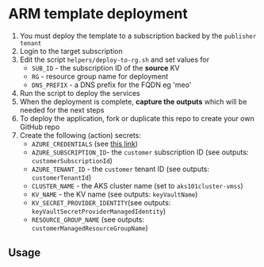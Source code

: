 # ARM template deployment

1. You must deploy the template to a subscription backed by the `publisher tenant`
1. Login to the target subscription
1. Edit the script `helpers/deploy-to-rg.sh` and set values for
    * `SUB_ID` - the subscription ID of the **source** KV
    * `RG` - resource group name for deployment
    * `DNS_PREFIX` - a DNS prefix for the FQDN eg 'meo'
1. Run the script to deploy the services
1. When the deployment is complete, **capture the outputs** which will be needed for the next steps
1. To deploy the application, fork or duplicate this repo to create your own GitHub repo
1. Create the following (action) secrets:
    * `AZURE_CREDENTIALS` (see [this link](https://github.com/marketplace/actions/azure-login#configure-a-service-principal-with-a-secret))
    * `AZURE_SUBSCRIPTION_ID`- the `customer` subscription ID (see outputs: `customerSubscriptionId`)
    * `AZURE_TENANT_ID` - the `customer` tenant ID (see outputs: `customerTenantId`)
    * `CLUSTER_NAME` - the AKS cluster name (set to `aks101cluster-vmss`)
    * `KV_NAME` - the KV name (see outputs: `keyVaultName`)
    * `KV_SECRET_PROVIDER_IDENTITY`(see outputs: `keyVaultSecretProviderManagedIdentity`)
    * `RESOURCE_GROUP_NAME` (see outputs: `customerManagedResourceGroupName`)

## Usage
